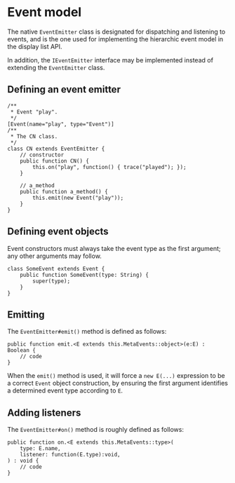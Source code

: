 # Event model

The native `EventEmitter` class is designated for dispatching and listening to events, and is the one used for implementing the hierarchic event model in the display list API.

In addition, the `IEventEmitter` interface may be implemented instead of extending the `EventEmitter` class.

## Defining an event emitter

```
/**
 * Event "play".
 */
[Event(name="play", type="Event")]
/**
 * The CN class.
 */
class CN extends EventEmitter {
    // constructor
    public function CN() {
        this.on("play", function() { trace("played"); });
    }

    // a_method
    public function a_method() {
        this.emit(new Event("play"));
    }
}
```

## Defining event objects

Event constructors must always take the event type as the first argument; any other arguments may follow.

```
class SomeEvent extends Event {
    public function SomeEvent(type: String) {
        super(type);
    }
}
```

## Emitting

The `EventEmitter#emit()` method is defined as follows:

```
public function emit.<E extends this.MetaEvents::object>(e:E) : Boolean {
    // code
}
```

When the `emit()` method is used, it will force a `new E(...)` expression to be a correct `Event` object construction, by ensuring the first argument identifies a determined event type according to `E`.

## Adding listeners

The `EventEmitter#on()` method is roughly defined as follows:

```
public function on.<E extends this.MetaEvents::type>(
    type: E.name,
    listener: function(E.type):void,
) : void {
    // code
}
```
